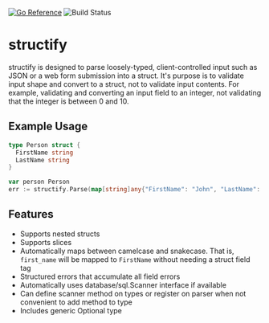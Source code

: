 [![Go Reference](https://pkg.go.dev/badge/github.com/jackc/structify.svg)](https://pkg.go.dev/github.com/jackc/structify)
![Build Status](https://github.com/jackc/structify/actions/workflows/ci.yml/badge.svg)

# structify

structify is designed to parse loosely-typed, client-controlled input such as JSON or a web form submission into a
struct. It's purpose is to validate input shape and convert to a struct, not to validate input contents. For example,
validating and converting an input field to an integer, not validating that the integer is between 0 and 10.

## Example Usage

```go
type Person struct {
  FirstName string
  LastName string
}

var person Person
err := structify.Parse(map[string]any{"FirstName": "John", "LastName": "Smith"}, &person)
```

## Features

* Supports nested structs
* Supports slices
* Automatically maps between camelcase and snakecase. That is, `first_name` will be mapped to `FirstName` without needing a struct field tag
* Structured errors that accumulate all field errors
* Automatically uses database/sql.Scanner interface if available
* Can define scanner method on types or register on parser when not convenient to add method to type
* Includes generic Optional type
